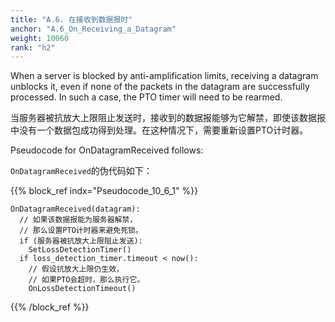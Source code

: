 ```yaml
---
title: "A.6. 在接收到数据报时"
anchor: "A.6_On_Receiving_a_Datagram"
weight: 10060
rank: "h2"
---
```


When a server is blocked by anti-amplification limits, receiving a datagram unblocks it, even if none of the packets in the datagram are successfully processed. In such a case, the PTO timer will need to be rearmed.

当服务器被抗放大上限阻止发送时，接收到的数据报能够为它解禁，即使该数据报中没有一个数据包成功得到处理。在这种情况下，需要重新设置PTO计时器。

Pseudocode for OnDatagramReceived follows:

`OnDatagramReceived`的伪代码如下：

{{% block_ref
indx="Pseudocode_10_6_1" %}}

```
OnDatagramReceived(datagram):
  // 如果该数据报能为服务器解禁，
  // 那么设置PTO计时器来避免死锁。
  if (服务器被抗放大上限阻止发送):
    SetLossDetectionTimer()
  if loss_detection_timer.timeout < now():
    // 假设抗放大上限仍生效，
    // 如果PTO会超时，那么执行它。
    OnLossDetectionTimeout()
```

{{% /block_ref %}}
